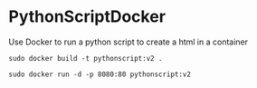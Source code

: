 # PythonScriptDocker
Use Docker to run a python script to create a html in a container

```commandline
sudo docker build -t pythonscript:v2 .

sudo docker run -d -p 8080:80 pythonscript:v2 
```
